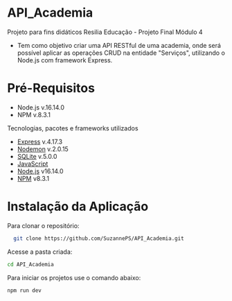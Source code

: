 # API_Academia

Projeto para fins didáticos Resilia Educação - Projeto Final Módulo 4
* Tem como objetivo criar uma API RESTful de uma academia, onde será possível aplicar as operações CRUD na entidade "Serviços", utilizando o Node.js com framework Express.

 # Pré-Requisitos
- Node.js v.16.14.0
- NPM v.8.3.1

Tecnologias, pacotes e frameworks utilizados
* [Express](https://expressjs.com) v.4.17.3
* [Nodemon](https://www.npmjs.com/package/nodemon) v.2.0.15
* [SQLite](https://www.npmjs.com/package/sqlite3) v.5.0.0
* [JavaScript](https://www.javascript.com/)
* [Node.js](https://nodejs.org/en/) v16.14.0
* [NPM](https://www.npmjs.com/) v8.3.1

 
 # Instalação da Aplicação
 
Para clonar o repositório:
 ```sh
   git clone https://github.com/SuzannePS/API_Academia.git
   ```
Acesse a pasta criada:
```sh
cd API_Academia
```
Para iniciar os projetos use o comando abaixo:
```sh
npm run dev
